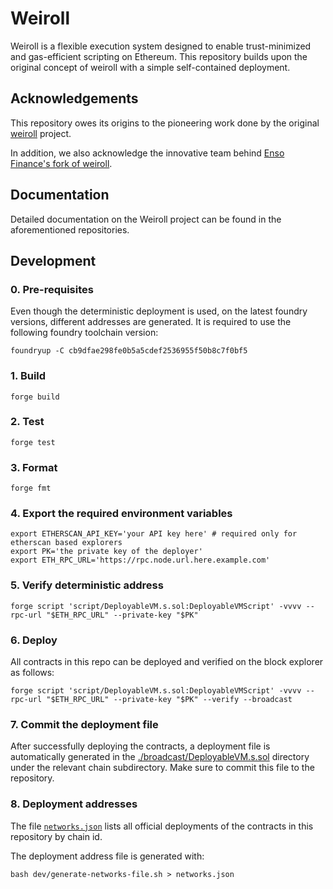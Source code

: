 # Weiroll

Weiroll is a flexible execution system designed to enable trust-minimized and gas-efficient scripting on Ethereum. This repository builds upon the original concept of weiroll with a simple self-contained deployment.

## Acknowledgements

This repository owes its origins to the pioneering work done by the original [weiroll](https://github.com/weiroll/weiroll) project.

In addition, we also acknowledge the innovative team behind [Enso Finance's fork of weiroll](https://github.com/enso-finance/enso-weiroll).

## Documentation

Detailed documentation on the Weiroll project can be found in the aforementioned repositories.

## Development

### 0. Pre-requisites

Even though the deterministic deployment is used, on the latest foundry versions, different addresses are generated.
It is required to use the following foundry toolchain version:

```shell
foundryup -C cb9dfae298fe0b5a5cdef2536955f50b8c7f0bf5
```

### 1. Build

```shell
forge build
```

### 2. Test

```shell
forge test
```

### 3. Format

```shell
forge fmt
```

### 4. Export the required environment variables

```shell
export ETHERSCAN_API_KEY='your API key here' # required only for etherscan based explorers
export PK='the private key of the deployer'
export ETH_RPC_URL='https://rpc.node.url.here.example.com'
````

### 5. Verify deterministic address

```shell
forge script 'script/DeployableVM.s.sol:DeployableVMScript' -vvvv --rpc-url "$ETH_RPC_URL" --private-key "$PK"
```

### 6. Deploy

All contracts in this repo can be deployed and verified on the block explorer as follows:

```shell
forge script 'script/DeployableVM.s.sol:DeployableVMScript' -vvvv --rpc-url "$ETH_RPC_URL" --private-key "$PK" --verify --broadcast
```

### 7. Commit the deployment file

After successfully deploying the contracts, a deployment file is automatically generated in the [./broadcast/DeployableVM.s.sol](broadcast/DeployableVM.s.sol) directory under the relevant chain subdirectory. Make sure to commit this file to the repository.

### 8. Deployment addresses

The file [`networks.json`](./networks.json) lists all official deployments of the contracts in this repository by chain id.

The deployment address file is generated with:
```shell
bash dev/generate-networks-file.sh > networks.json
```
